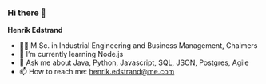 ### Hi there 👋

**Henrik Edstrand**
- 👨‍🎓 M.Sc. in Industrial Engineering and Business Management, Chalmers
- 🌱 I’m currently learning Node.js
- 💬 Ask me about Java, Python, Javascript, SQL, JSON, Postgres, Agile
- 📫 How to reach me: henrik.edstrand@me.com

<!--
**henrikedstrand/henrikedstrand** is a ✨ _special_ ✨ repository because its `README.md` (this file) appears on your GitHub profile.

Here are some ideas to get you started:

- 🔭 I’m currently working on ...

- 👯 I’m looking to collaborate on ...
- 🤔 I’m looking for help with ...


- 😄 Pronouns: ...
- ⚡ Fun fact: ...
-->
